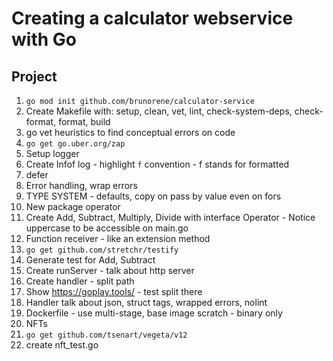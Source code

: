 # Creating a calculator webservice with Go

## Project

1. `go mod init github.com/brunorene/calculator-service`
1. Create Makefile with: setup, clean, vet, lint, check-system-deps, check-format, format, build
1. go vet heuristics to find conceptual errors on code
1. `go get go.uber.org/zap`
1. Setup logger
1. Create Infof log - highlight `f` convention - f stands for formatted
1. defer
1. Error handling, wrap errors
1. TYPE SYSTEM - defaults, copy on pass by value even on fors
1. New package operator
1. Create Add, Subtract, Multiply, Divide with interface Operator - Notice uppercase to be accessible on main.go
1. Function receiver - like an extension method
1. `go get github.com/stretchr/testify`
1. Generate test for Add, Subtract
1. Create runServer - talk about http server
1. Create handler - split path
1. Show https://goplay.tools/ - test split there
1. Handler talk about json, struct tags, wrapped errors, nolint
1. Dockerfile - use multi-stage, base image scratch - binary only
1. NFTs
1. `go get github.com/tsenart/vegeta/v12`
1. create nft_test.go



